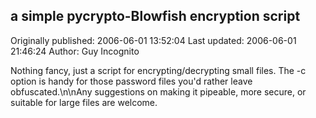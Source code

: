 ## a simple pycrypto-Blowfish encryption script 
Originally published: 2006-06-01 13:52:04 
Last updated: 2006-06-01 21:46:24 
Author: Guy Incognito 
 
Nothing fancy, just a script for encrypting/decrypting small files.  The -c option is handy for those password files you'd rather leave obfuscated.\n\nAny suggestions on making it pipeable, more secure, or suitable for large files are welcome.